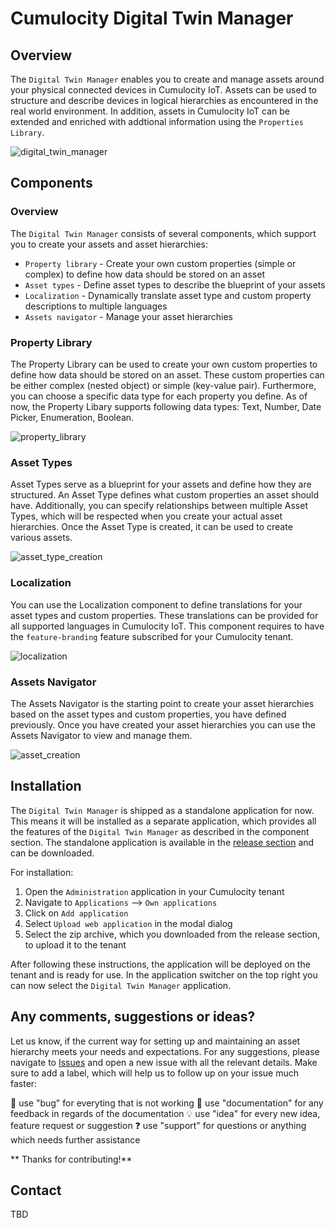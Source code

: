# Cumulocity Digital Twin Manager

## Overview

The `Digital Twin Manager` enables you to create and manage assets around your physical connected devices in Cumulocity IoT. Assets can be used to structure and describe devices in logical hierarchies as encountered in the real world environment. In addition, assets in Cumulocity IoT can be extended and enriched with addtional information using the `Properties Library`.

![digital_twin_manager](https://user-images.githubusercontent.com/57527184/173009445-1bff54b7-3a80-4d3e-8ace-84ca9371debc.png)

## Components

### Overview

The `Digital Twin Manager` consists of several components, which support you to create your assets and asset hierarchies:

* `Property library` - Create your own custom properties (simple or complex) to define how data should be stored on an asset
* `Asset types` - Define asset types to describe the blueprint of your assets
* `Localization` - Dynamically translate asset type and custom property descriptions to multiple languages
* `Assets navigator` - Manage your asset hierarchies

### Property Library

The Property Library can be used to create your own custom properties to define how data should be stored on an asset. These custom properties can be either complex (nested object) or simple (key-value pair). Furthermore, you can choose a specific data type for each property you define. As of now, the Property Libary supports following data types: Text, Number, Date Picker, Enumeration, Boolean.

![property_library](https://user-images.githubusercontent.com/57527184/173009481-76937af9-11b5-430f-8f59-24a9cdf60e11.png)

### Asset Types

Asset Types serve as a blueprint for your assets and define how they are structured. An Asset Type defines what custom properties an asset should have. Additionally, you can specify relationships between multiple Asset Types, which will be respected when you create your actual asset hierarchies. Once the Asset Type is created, it can be used to create various assets.

![asset_type_creation](https://user-images.githubusercontent.com/57527184/173009509-9f945459-08c0-4421-8caa-09c428b25a68.png)

### Localization

You can use the Localization component to define translations for your asset types and custom properties. These translations can be provided for all supported languages in Cumulocity IoT. This component requires to have the `feature-branding` feature subscribed for your Cumulocity tenant.

![localization](https://user-images.githubusercontent.com/57527184/173009548-0552a022-491d-461d-9530-f4bef9d01d23.png)

### Assets Navigator

The Assets Navigator is the starting point to create your asset hierarchies based on the asset types and custom properties, you have defined previously. Once you have created your asset hierarchies you can use the Assets Navigator to view and manage them. 

![asset_creation](https://user-images.githubusercontent.com/57527184/173009586-50212b91-64b8-46ec-b376-3228ce5e1f0e.png)


## Installation

The `Digital Twin Manager` is shipped as a standalone application for now. This means it will be installed as a separate application, which provides all the features of the `Digital Twin Manager` as described in the component section. The standalone application is available in the [release section](https://github.com/SoftwareAG/cumulocity-digital-twin-manager/releases) and can be downloaded.

For installation:

1. Open the `Administration` application in your Cumulocity tenant
2. Navigate to `Applications` --> `Own applications`
3. Click on `Add application`
4. Select `Upload web application` in the modal dialog
5. Select the zip archive, which you downloaded from the release section, to upload it to the tenant

After following these instructions, the application will be deployed on the tenant and is ready for use. In the application switcher on the top right you can now select the `Digital Twin Manager` application.

## Any comments, suggestions or ideas?

Let us know, if the current way for setting up and maintaining an asset hierarchy meets your needs and expectations. For any suggestions, please navigate to [Issues](https://github.com/SoftwareAG/cumulocity-digital-twin-manager/issues) and open a new issue with all the relevant details. Make sure to add a label, which will help us to follow up on your issue much faster: 

🐞 use "bug" for everyting that is not working
📖 use "documentation" for any feedback in regards of the documentation
💡 use "idea" for every new idea, feature request or suggestion
❓ use "support" for questions or anything which needs further assistance

** Thanks for contributing!**

## Contact

TBD
